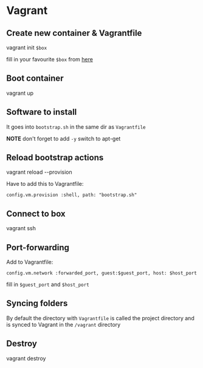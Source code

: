 # Vagrant

## Create new container & Vagrantfile

vagrant init `$box`

fill in your favourite `$box` from [here](https://atlas.hashicorp.com/boxes/search)

## Boot container

vagrant up

## Software to install

It goes into `bootstrap.sh` in the same dir as `Vagrantfile`

**NOTE** don't forget to add `-y` switch to apt-get

## Reload bootstrap actions

vagrant reload --provision

Have to add this to Vagrantfile:

```
config.vm.provision :shell, path: "bootstrap.sh"
```

## Connect to box

vagrant ssh

## Port-forwarding

Add to Vagrantfile:

```
config.vm.network :forwarded_port, guest:$guest_port, host: $host_port
```

fill in `$guest_port` and `$host_port`

## Syncing folders

By default the directory with `Vagrantfile` is called the project directory and is synced to Vagrant in the `/vagrant` directory

## Destroy

vagrant destroy
